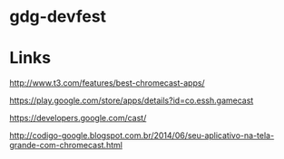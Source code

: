 gdg-devfest
===========


Links
=====

http://www.t3.com/features/best-chromecast-apps/

https://play.google.com/store/apps/details?id=co.essh.gamecast

https://developers.google.com/cast/

http://codigo-google.blogspot.com.br/2014/06/seu-aplicativo-na-tela-grande-com-chromecast.html
